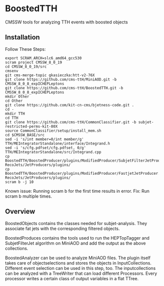 BoostedTTH
=======

CMSSW tools for analyzing TTH events with boosted objects

## Installation
Follow These Steps:

    export SCRAM_ARCH=slc6_amd64_gcc530
    scram project CMSSW_8_0_19
    cd CMSSW_8_0_19/src
    cmsenv   
    git cms-merge-topic gkasieczka:htt-v2-76X
    git clone https://github.com/cms-ttH/MiniAOD.git -b CMSSW_8_0_8_expICHEPLeptons
    git clone https://github.com/cms-ttH/BoostedTTH.git -b CMSSW_8_0_8_expICHEPLeptons
    mkdir Other
    cd Other
    git clone https://github.com/kit-cn-cms/bjetness-code.git .
    cd -
    mkdir TTH
    cd TTH
    git clone https://github.com/cms-ttH/CommonClassifier.git -b subjet-restricted-perms-kit-80X
    source CommonClassifier/setup/install_mem.sh
    cd $CMSSW_BASE/src
    sed -i 's/int member=0/int member/g' TTH/MEIntegratorStandalone/interface/Integrand.h
    sed -i 's/cfg.pdfset/cfg.pdfset, 0/g' TTH/MEIntegratorStandalone/src/Integrand.cpp
    cp BoostedTTH/BoostedProducer/plugins/ModifiedProducer/SubjetFilterJetProducer.cc RecoJets/JetProducers/plugins/
    cp BoostedTTH/BoostedProducer/plugins/ModifiedProducer/FastjetJetProducer.cc RecoJets/JetProducers/plugins/ 
    scram b -j 10

Known issue: Running scram b for the first time results in error.
Fix: Run scram b multiple times.

## Overview
BoostedObjects contains the classes needed for subjet-analysis. They associate fat jets with the corresponding filtered objects.

BoostedProduces contains the tools used to run the HEPTopTagger and SubjetFilterJet algorithm on MiniAOD and add the output as the above collections.

BoostedAnalyzer can be used to analyze MiniAOD files. The plugin itself takes care of objectselections and stores the objects in InputCollections. Different event selection can be used in this step, too. The inputcollections can be analyzed with a TreeWriter that can load different Processors. Every processor writes a certain class of output variables in a flat TTree.
